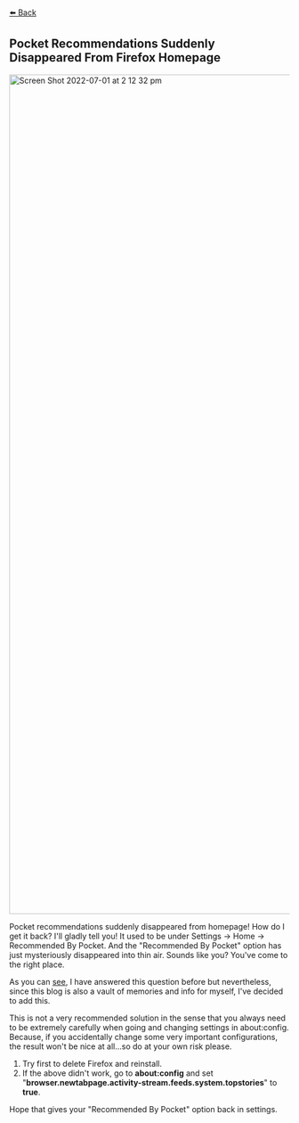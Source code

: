 [⬅️ Back](vintagemind.github.io/blog)

## Pocket Recommendations Suddenly Disappeared From Firefox Homepage


<img width="1507" alt="Screen Shot 2022-07-01 at 2 12 32 pm" src="https://user-images.githubusercontent.com/63845509/176822131-26e13431-1231-48c3-9815-e2e9cc5a01e0.png">




Pocket recommendations suddenly disappeared from homepage! How do I get it back? I'll gladly tell you!
It used to be under Settings -> Home -> Recommended By Pocket. And the "Recommended By Pocket" option has just mysteriously disappeared into thin air. 
Sounds like you? You've come to the right place. 

As you can [see](https://support.mozilla.org/en-US/questions/1370851#answer-1490472), I have answered this question before but nevertheless, since this blog is also a vault of memories and info for myself, I've decided to add this.

This is not a very recommended solution in the sense that you always need to be extremely carefully when going and changing settings in about:config. Because, if you accidentally change some very important configurations, the result won't be nice at all...so do at your own risk please. 

1) Try first to delete Firefox and reinstall. 
2) If the above didn't work, go to **about:config** and set "**browser.newtabpage.activity-stream.feeds.system.topstories**" to **true**.

Hope that gives your "Recommended By Pocket" option back in settings. 
